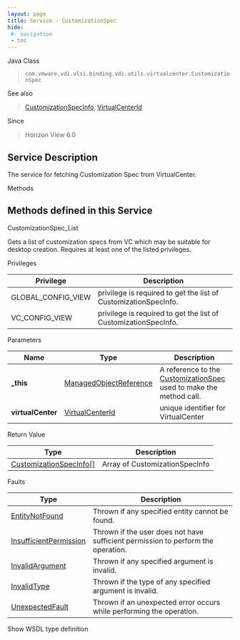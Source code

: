 ```yaml
---
layout: page
title: Service - CustomizationSpec
hide:
 #- navigation
 - toc
---
```


  
   
  



Java Class  
> `com.vmware.vdi.vlsi.binding.vdi.utils.virtualcenter.CustomizationSpec`

See also  
> [CustomizationSpecInfo](vdi.utils.virtualcenter.CustomizationSpec.CustomizationSpecInfo.md), [VirtualCenterId](vdi.entity.VirtualCenterId.md)

Since  
> Horizon View 6.0


  


## Service Description

The service for fetching Customization Spec from VirtualCenter. 

Methods

Methods defined in this Service   
---  
CustomizationSpec_List  
  



Gets a list of customization specs from VC which may be suitable for desktop creation. Requires at least one of the listed privileges. 

Privileges 

Privilege |  Description   
---|---  
GLOBAL_CONFIG_VIEW|  privilege is required to get the list of CustomizationSpecInfo.   
VC_CONFIG_VIEW|  privilege is required to get the list of CustomizationSpecInfo.   
  


Parameters 

Name| Type| Description  
---|---|---  
**_this**| [ManagedObjectReference](vmodl.ManagedObjectReference.md)|  A reference to the [CustomizationSpec](vdi.utils.virtualcenter.CustomizationSpec.md) used to make the method call.   
**virtualCenter**| [VirtualCenterId](vdi.entity.VirtualCenterId.md)|  unique identifier for VirtualCenter   
  
  


Return Value 

Type |  Description   
---|---  
[CustomizationSpecInfo[]](vdi.utils.virtualcenter.CustomizationSpec.CustomizationSpecInfo.md)| Array of CustomizationSpecInfo  
  


Faults 

Type |  Description   
---|---  
[EntityNotFound](vdi.fault.EntityNotFound.md)| Thrown if any specified entity cannot be found.  
[InsufficientPermission](vdi.fault.InsufficientPermission.md)| Thrown if the user does not have sufficient permission to perform the operation.  
[InvalidArgument](vdi.fault.InvalidArgument.md)| Thrown if any specified argument is invalid.  
[InvalidType](vdi.fault.InvalidType.md)| Thrown if the type of any specified argument is invalid.  
[UnexpectedFault](vdi.fault.UnexpectedFault.md)| Thrown if an unexpected error occurs while performing the operation.  
  
Show WSDL type definition

  
  
  
  
  
  
  

